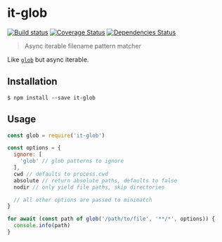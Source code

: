 # it-glob

[![Build status](https://travis-ci.org/achingbrain/it.svg?branch=master)](https://travis-ci.org/achingbrain/it?branch=master) [![Coverage Status](https://coveralls.io/repos/github/achingbrain/it/badge.svg?branch=master)](https://coveralls.io/github/achingbrain/it?branch=master) [![Dependencies Status](https://david-dm.org/achingbrain/it/status.svg)](https://david-dm.org/achingbrain/it)

> Async iterable filename pattern matcher

Like [`glob`](https://npmjs.com/package/glob) but async iterable.

## Installation

```console
$ npm install --save it-glob
```

## Usage

```javascript
const glob = require('it-glob')

const options = {
  ignore: [
    'glob' // glob patterns to ignore
  ],
  cwd // defaults to process.cwd
  absolute // return absolute paths, defaults to false
  nodir // only yield file paths, skip directories

  // all other options are passed to minimatch
}

for await (const path of glob('/path/to/file', '**/*', options)) {
  console.info(path)
}
```
